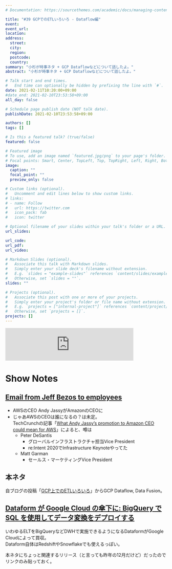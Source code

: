 ```yaml
---
# Documentation: https://sourcethemes.com/academic/docs/managing-content/

title: "#39 GCPでのETLいろいろ - Dataflow編"
event:
event_url:
location:
address:
  street:
  city:
  region:
  postcode:
  country:
summary: "小杉が時事ネタ + GCP Dataflowなどについて話したよ。"
abstract: "小杉が時事ネタ + GCP Dataflowなどについて話したよ。"

# Talk start and end times.
#   End time can optionally be hidden by prefixing the line with `#`.
date: 2021-02-11T10:20:00+09:00
#date_end: 2021-02-10T23:53:58+09:00
all_day: false

# Schedule page publish date (NOT talk date).
publishDate: 2021-02-10T23:53:58+09:00

authors: []
tags: []

# Is this a featured talk? (true/false)
featured: false

# Featured image
# To use, add an image named `featured.jpg/png` to your page's folder. 
# Focal points: Smart, Center, TopLeft, Top, TopRight, Left, Right, BottomLeft, Bottom, BottomRight.
image:
  caption: ""
  focal_point: ""
  preview_only: false

# Custom links (optional).
#   Uncomment and edit lines below to show custom links.
# links:
# - name: Follow
#   url: https://twitter.com
#   icon_pack: fab
#   icon: twitter

# Optional filename of your slides within your talk's folder or a URL.
url_slides:

url_code:
url_pdf:
url_video:

# Markdown Slides (optional).
#   Associate this talk with Markdown slides.
#   Simply enter your slide deck's filename without extension.
#   E.g. `slides = "example-slides"` references `content/slides/example-slides.md`.
#   Otherwise, set `slides = ""`.
slides: ""

# Projects (optional).
#   Associate this post with one or more of your projects.
#   Simply enter your project's folder or file name without extension.
#   E.g. `projects = ["internal-project"]` references `content/project/deep-learning/index.md`.
#   Otherwise, set `projects = []`.
projects: []
---
```


<iframe src="https://anchor.fm/mukiudo/embed/episodes/GCPETL---Dataflow-eq861c" height="102px" width="400px" frameborder="0" scrolling="no"></iframe>

# Show Notes

## [Email from Jeff Bezos to employees](https://www.aboutamazon.com/news/company-news/email-from-jeff-bezos-to-employees)

* AWSのCEO Andy JassyがAmazonのCEOに
* じゃあAWSのCEOは誰になるの？は未定。  
  TechCrunchの記事「[What Andy Jassy’s promotion to Amazon CEO could mean for AWS](https://techcrunch.com/2021/02/02/what-andy-jassys-promotion-to-amazon-ceo-could-mean-for-aws/)」によると、噂は
  - Peter DeSantis
    - グローバルインフラストラクチャ担当Vice President
    - re:Intent 2020でInfrastructure Keynoteやってた
  - Matt Garman
    - セールス・マーケティングVice President


## 本ネタ

自ブログの投稿「[GCP上でのETLいろいろ](https://mukiudo.dev/post/gcp/0002-etl-on-gcp/)」からGCP Dataflow, Data Fusion。


## [Dataform が Google Cloud の傘下に: BigQuery で SQL を使用してデータ変換をデプロイする](https://cloud.google.com/blog/ja/products/data-analytics/welcoming-dataform-to-bigquery)

いわゆるELTをBigQueryなどDWHで実施できるようになるDataformがGoogle Cloudによって買収。  
Dataform自体はRedshiftやSnowflakeでも使えるっぽい。

本ネタにちょっと関連するリリース（と言っても昨年の12月だけど）だったのでリンクのみ貼っておく。
